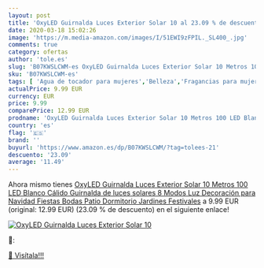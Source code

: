 ```yaml
---
layout: post
title: 'OxyLED Guirnalda Luces Exterior Solar 10 al 23.09 % de descuento'
date: 2020-03-18 15:02:26
image: 'https://m.media-amazon.com/images/I/51EWI9zFPIL._SL400_.jpg'
comments: true
category: ofertas
author: 'tole.es'
slug: 'B07KWSLCWM-es OxyLED Guirnalda Luces Exterior Solar 10 Metros 100 LED...'
sku: 'B07KWSLCWM-es'
tags: [ 'Agua de tocador para mujeres','Belleza','Fragancias para mujeres','Instrumentos de percusión para niños','Instrumentos musicales para niños','Juguetes','Juguetes y juegos','Perfumes y fragancias','Productos para el cuidado de la piel','Sets y juegos para el cuidado de la piel','navidad', ]
actualPrice: 9.99 EUR
currency: EUR
price: 9.99
comparePrice: 12.99 EUR
prodname: 'OxyLED Guirnalda Luces Exterior Solar 10 Metros 100 LED Blanco Cálido Guirnalda de luces solares 8 Modos Luz Decoración para Navidad  Fiestas  Bodas  Patio  Dormitorio Jardines  Festivales'
country: 'es'
flag: '🇪🇸'
brand: ''
buyurl: 'https://www.amazon.es/dp/B07KWSLCWM/?tag=tolees-21'
descuento: '23.09'
average: '11.49'
---
```


Ahora mismo tienes [OxyLED Guirnalda Luces Exterior Solar 10 Metros 100 LED Blanco Cálido Guirnalda de luces solares 8 Modos Luz Decoración para Navidad  Fiestas  Bodas  Patio  Dormitorio Jardines  Festivales](https://www.amazon.es/dp/B07KWSLCWM/?tag=tolees-21) a 9.99 EUR (original: 12.99 EUR) (23.09 %  de descuento) en el siguiente enlace!

[![OxyLED Guirnalda Luces Exterior Solar 10](https://m.media-amazon.com/images/I/51EWI9zFPIL._SL400_.jpg)](https://www.amazon.es/dp/B07KWSLCWM/?tag=tolees-21)

🔎:


[🛒 Visítala!!!](https://www.amazon.es/dp/B07KWSLCWM/?tag=tolees-21)
